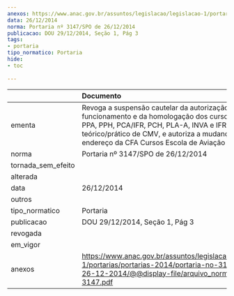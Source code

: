 ```yaml
---
anexos: https://www.anac.gov.br/assuntos/legislacao/legislacao-1/portarias/portarias-2014/portaria-no-3147-spo-de-26-12-2014/@@display-file/arquivo_norma/PA2014-3147.pdf
data: 26/12/2014
norma: Portaria nº 3147/SPO de 26/12/2014
publicacao: DOU 29/12/2014, Seção 1, Pág 3
tags:
- portaria
tipo_normatico: Portaria
hide: 
- toc 
 
---
```


|                    | Documento                                                                                                                                                                                                                                                 |
|:-------------------|:----------------------------------------------------------------------------------------------------------------------------------------------------------------------------------------------------------------------------------------------------------|
| ementa             | Revoga a suspensão cautelar da autorização de funcionamento e da homologação dos cursos teóricos de PPA, PPH, PCA/IFR, PCH, PLA-A, INVA e IFR, e do curso teórico/prático de CMV, e autoriza a mudança de endereço da CFA Cursos Escola de Aviação Civil. |
| norma              | Portaria nº 3147/SPO de 26/12/2014                                                                                                                                                                                                                        |
| tornada_sem_efeito |                                                                                                                                                                                                                                                           |
| alterada           |                                                                                                                                                                                                                                                           |
| data               | 26/12/2014                                                                                                                                                                                                                                                |
| outros             |                                                                                                                                                                                                                                                           |
| tipo_normatico     | Portaria                                                                                                                                                                                                                                                  |
| publicacao         | DOU 29/12/2014, Seção 1, Pág 3                                                                                                                                                                                                                            |
| revogada           |                                                                                                                                                                                                                                                           |
| em_vigor           |                                                                                                                                                                                                                                                           |
| anexos             | https://www.anac.gov.br/assuntos/legislacao/legislacao-1/portarias/portarias-2014/portaria-no-3147-spo-de-26-12-2014/@@display-file/arquivo_norma/PA2014-3147.pdf                                                                                         |